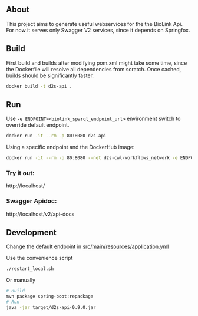 ## About
This project aims to generate useful webservices for the the BioLink Api.
For now it serves only Swagger V2 services, since it depends on Springfox.

## Build
First build and builds after modifying pom.xml might take some time, since the Dockerfile will resolve all dependencies from scratch. Once cached, builds should be significantly faster.
```bash
docker build -t d2s-api .
```

## Run
Use `-e ENDPOINT=<biolink_sparql_endpoint_url>` environment switch to override default endpoint.
```bash
docker run -it --rm -p 80:8080 d2s-api
```

Using a specific endpoint and the DockerHub image:

```bash
docker run -it --rm -p 80:8080 --net d2s-cwl-workflows_network -e ENDPOINT="http://graphdb:7200/repositories/test" umids/d2s-api
```

### Try it out: 

http://localhost/

### Swagger Apidoc:
http://localhost/v2/api-docs

## Development

Change the default endpoint in [src/main/resources/application.yml](https://github.com/MaastrichtU-IDS/d2s-api/blob/master/src/main/resources/application.yml#L2)

Use the convenience script

```bash
./restart_local.sh
```

Or manually

```bash
# Build
mvn package spring-boot:repackage
# Run
java -jar target/d2s-api-0.9.0.jar
```
